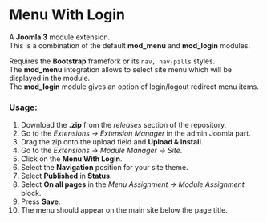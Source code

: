 # Menu With Login

A **Joomla 3** module extension.  
This is a combination of the default **mod_menu** and **mod_login** modules.

Requires the **Bootstrap** framefork or its `nav, nav-pills` styles.  
The **mod_menu** integration allows to select site menu which will be displayed in the module.  
The **mod_login** module gives an option of login/logout redirect menu items.  

### Usage:
1. Download the **.zip** from the *releases* section of the repository.
2. Go to the *Extensions -> Extension Manager* in the admin Joomla part.
3. Drag the zip onto the upload field and **Upload & Install**.
4. Go to the *Extensions -> Module Manager -> Site*.
5. Click on the **Menu With Login**.
6. Select the **Navigation** position for your site theme.
7. Select **Published** in **Status**.
8. Select **On all pages** in the *Menu Assignment -> Module Assignment* block.
9. Press **Save**.
10. The menu should appear on the main site below the page title.

